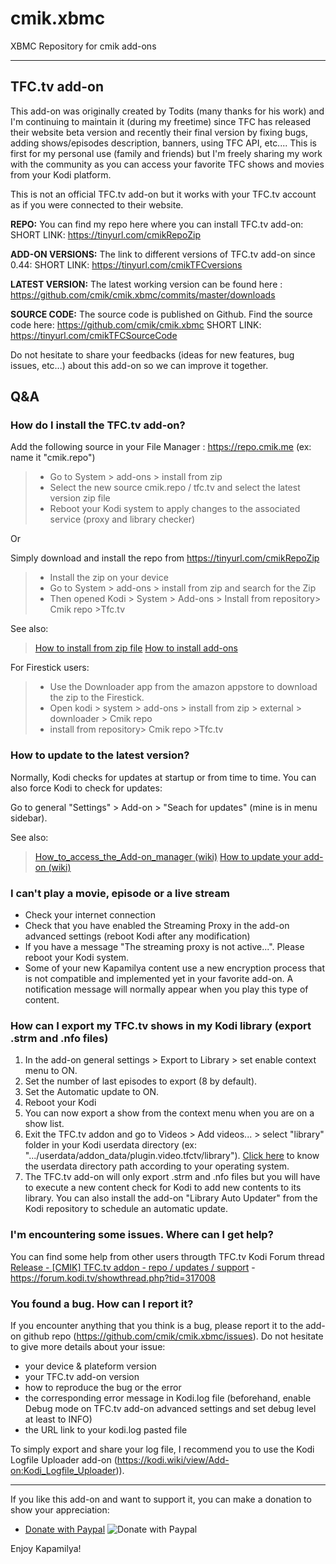 # cmik.xbmc
XBMC Repository for cmik add-ons

---
## TFC.tv add-on
This add-on was originally created by Todits (many thanks for his work) and I'm continuing to maintain it (during my freetime) since TFC has released their website beta version and recently their final version by fixing bugs, adding shows/episodes description, banners, using TFC API, etc.... This is first for my personal use (family and friends) but I'm freely sharing my work with the community as you can access your favorite TFC shows and movies from your Kodi platform.

This is not an official TFC.tv add-on but it works with your TFC.tv account as if you were connected to their website.


**REPO:**
You can find my repo here where you can install TFC.tv add-on: 
SHORT LINK: https://tinyurl.com/cmikRepoZip

**ADD-ON VERSIONS:**
The link to different versions of TFC.tv add-on since 0.44:
SHORT LINK: https://tinyurl.com/cmikTFCversions

**LATEST VERSION:** 
The latest working version can be found here : https://github.com/cmik/cmik.xbmc/commits/master/downloads

**SOURCE CODE:**
The source code is published on Github.
Find the source code here: https://github.com/cmik/cmik.xbmc
SHORT LINK: https://tinyurl.com/cmikTFCSourceCode

Do not hesitate to share your feedbacks (ideas for new features, bug issues, etc...) about this add-on so we can improve it together.


## Q&A

### How do I install the TFC.tv add-on?
Add the following source in your File Manager : https://repo.cmik.me  (ex: name it "cmik.repo")
>- Go to System > add-ons > install from zip
>- Select the new source cmik.repo / tfc.tv and select the latest version zip file
>- Reboot your Kodi system to apply changes to the associated service (proxy and library checker)

Or 

Simply download and install the repo from https://tinyurl.com/cmikRepoZip
>- Install the zip on your device
>- Go to System > add-ons > install from zip and search for the Zip
>- Then opened Kodi > System > Add-ons > Install from repository> Cmik repo >Tfc.tv

See also:
>[How to install from zip file](http://kodi.wiki/view/HOW-TO:Install%20add-ons%20from%20zip%20files)
>[How to install add-ons](http://kodi.wiki/view/HOW-TO:Install%20add-ons)

For Firestick users:
>- Use the Downloader app from the amazon appstore to download the zip to the Firestick.
>- Open kodi > system > add-ons > install from zip > external > downloader > Cmik repo
>- install from repository> Cmik repo >Tfc.tv


### How to update to the latest version?
Normally, Kodi checks for updates at startup or from time to time.
You can also force Kodi to check for updates:

Go to general "Settings" > Add-on > "Seach for updates" (mine is in menu sidebar).

See also:
>[How_to_access_the_Add-on_manager (wiki)](http://kodi.wiki/view/Add-on_manager#How_to_access_the_Add-on_manager)
>[How to update your add-on (wiki)](http://kodi.wiki/view/Add-on_manager#Updating)


### I can't play a movie, episode or a live stream
- Check your internet connection
- Check that you have enabled the Streaming Proxy in the add-on advanced settings (reboot Kodi after any modification)
- If you have a message "The streaming proxy is not active...". Please reboot your Kodi system.
- Some of your new Kapamilya content use a new encryption process that is not compatible and implemented yet in your favorite add-on. A notification message will normally appear when you play this type of content.


### How can I export my TFC.tv shows in my Kodi library (export .strm and .nfo files)
1. In the add-on general settings > Export to Library > set enable context menu to ON.
2. Set the number of last episodes to export (8 by default).
3. Set the Automatic update to ON.
4. Reboot your Kodi
5. You can now export a show from the context menu when you are on a show list.
6. Exit the TFC.tv addon and go to Videos > Add videos... > select "library" folder in your Kodi userdata directory (ex: ".../userdata/addon_data/plugin.video.tfctv/library").
[Click here](https://kodi.wiki/view/Userdata) to know the userdata directory path according to your operating system.
7. The TFC.tv add-on will only export .strm and .nfo files but you will have to execute a new content check for Kodi to add new contents to its library. You can also install the add-on "Library Auto Updater" from the Kodi repository to schedule an automatic update.


### I'm encountering some issues. Where can I get help?
You can find some help from other users througth TFC.tv Kodi Forum thread [Release - [CMIK] TFC.tv addon - repo / updates / support](https://forum.kodi.tv/showthread.php?tid=317008) - https://forum.kodi.tv/showthread.php?tid=317008


### You found a bug. How can I report it?
If you encounter anything that you think is a bug, please report it to the add-on github repo (https://github.com/cmik/cmik.xbmc/issues). 
Do not hesitate to give more details about your issue: 
- your device & plateform version
- your TFC.tv add-on version
- how to reproduce the bug or the error
- the corresponding error message in Kodi.log file (beforehand, enable Debug mode on TFC.tv add-on advanced settings and set debug level at least to INFO)
- the URL link to your kodi.log pasted file

To simply export and share your log file, I recommend you to use the Kodi Logfile Uploader add-on (https://kodi.wiki/view/Add-on:Kodi_Logfile_Uploader)).



---

If you like this add-on and want to support it, you can make a donation to show your appreciation:
- [Donate with Paypal](https://www.paypal.com/cgi-bin/webscr?cmd=_donations&business=Q8DETSCYJDR7E&currency_code=EUR&source=url)
![Donate with Paypal](https://www.cmik.me/img/donate_paypal.png)


Enjoy Kapamilya!